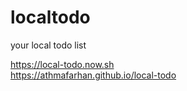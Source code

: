 # localtodo

your local todo list

<https://local-todo.now.sh>  
<https://athmafarhan.github.io/local-todo>
